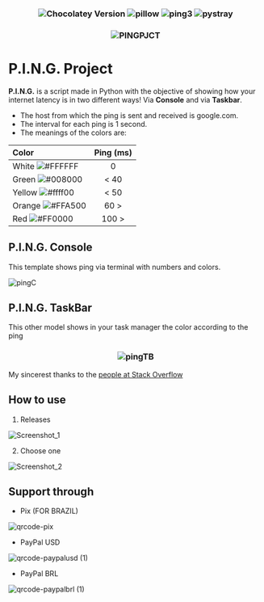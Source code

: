 <h3 align="center">

 ![Chocolatey Version](https://img.shields.io/chocolatey/v/python?label=python&style=flat-square&logo=python) ![pillow](https://img.shields.io/pypi/v/pillow?label=pillow) ![ping3](https://img.shields.io/pypi/v/ping3?label=ping3) ![pystray](https://img.shields.io/pypi/v/pystray?label=pystray) 
</h3>

<h3 align="center">

![PINGPJCT](https://img.shields.io/badge/p.i.n.g.-pjct-%23000000?style=flat-square&logo=powershell)
</h3>

# P.I.N.G. Project

**P.I.N.G.** is a script made in Python with the objective of showing how your internet latency is in two different ways! Via **Console** and via **Taskbar**.

- The host from which the ping is sent and received is google.com. 
- The interval for each ping is 1 second. 
- The meanings of the colors are:

| Color              | Ping (ms)                                         |
| :----------------- | :-----------------------------------------------: |
| White  ![#FFFFFF](https://via.placeholder.com/10/FFFFFF?text=+) | 0    |
| Green  ![#008000](https://via.placeholder.com/10/008000?text=+) | < 40 |
| Yellow ![#ffff00](https://via.placeholder.com/10/FFFF00?text=+) | < 50 |
| Orange ![#FFA500](https://via.placeholder.com/10/FFA500?text=+) | 60 > |
| Red    ![#FF0000](https://via.placeholder.com/10/FF0000?text=+) | 100 >|

## P.I.N.G. Console

This template shows ping via terminal with numbers and colors.

![pingC](https://user-images.githubusercontent.com/104078248/210158817-68610876-5e39-4661-85d1-f803a0f8d181.png)

## P.I.N.G. TaskBar

This other model shows in your task manager the color according to the ping

<h3 align="center">

![pingTB](https://user-images.githubusercontent.com/104078248/210159062-7a6ee6f8-47fd-4b82-b26f-dee1bb677689.gif)
</h3>

My sincerest thanks to the [people at Stack Overflow](https://stackoverflow.com/questions/74922884/dynamically-change-tray-icon-with-pystray)

## How to use

1. Releases

![Screenshot_1](https://user-images.githubusercontent.com/104078248/210159101-1b2158b5-fb42-4206-98c5-2e905ea0f80f.png)

2. Choose one

![Screenshot_2](https://user-images.githubusercontent.com/104078248/210159104-3c09350b-455f-48ce-8b4e-4f7226678ec9.png)

## Support through

 * Pix (FOR BRAZIL)

  ![qrcode-pix](https://user-images.githubusercontent.com/104078248/209589139-08adb33c-9ce5-4dc0-a15d-4aa6fdd9c0ad.png)

 * PayPal USD 
 
  ![qrcode-paypalusd (1)](https://user-images.githubusercontent.com/104078248/209590580-1cb822d8-313e-4124-9953-2e66bc57ced6.png)
 
 * PayPal BRL
 
  ![qrcode-paypalbrl (1)](https://user-images.githubusercontent.com/104078248/209726203-6c0a8156-9c74-445f-9521-02b2ccbd7d90.png) 
